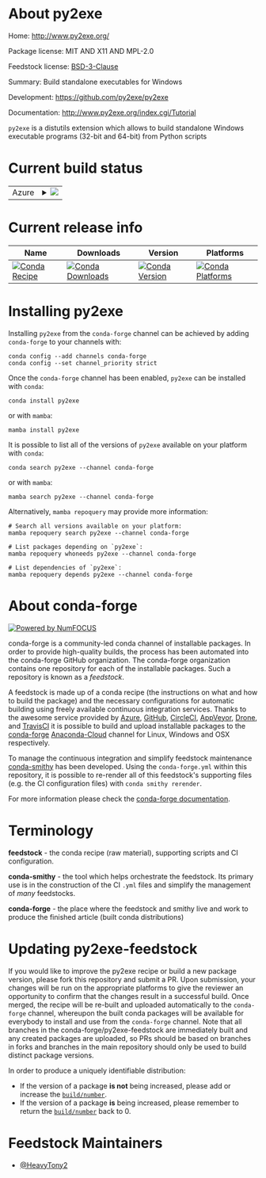 About py2exe
============

Home: http://www.py2exe.org/

Package license: MIT AND X11 AND MPL-2.0

Feedstock license: [BSD-3-Clause](https://github.com/conda-forge/py2exe-feedstock/blob/main/LICENSE.txt)

Summary: Build standalone executables for Windows

Development: https://github.com/py2exe/py2exe

Documentation: http://www.py2exe.org/index.cgi/Tutorial

`py2exe` is a distutils extension which allows to build standalone Windows executable programs (32-bit and 64-bit) from Python scripts


Current build status
====================


<table>
    
  <tr>
    <td>Azure</td>
    <td>
      <details>
        <summary>
          <a href="https://dev.azure.com/conda-forge/feedstock-builds/_build/latest?definitionId=15145&branchName=main">
            <img src="https://dev.azure.com/conda-forge/feedstock-builds/_apis/build/status/py2exe-feedstock?branchName=main">
          </a>
        </summary>
        <table>
          <thead><tr><th>Variant</th><th>Status</th></tr></thead>
          <tbody><tr>
              <td>win_64_python3.10.____cpythonpython_implcpython</td>
              <td>
                <a href="https://dev.azure.com/conda-forge/feedstock-builds/_build/latest?definitionId=15145&branchName=main">
                  <img src="https://dev.azure.com/conda-forge/feedstock-builds/_apis/build/status/py2exe-feedstock?branchName=main&jobName=win&configuration=win_64_python3.10.____cpythonpython_implcpython" alt="variant">
                </a>
              </td>
            </tr><tr>
              <td>win_64_python3.11.____cpythonpython_implcpython</td>
              <td>
                <a href="https://dev.azure.com/conda-forge/feedstock-builds/_build/latest?definitionId=15145&branchName=main">
                  <img src="https://dev.azure.com/conda-forge/feedstock-builds/_apis/build/status/py2exe-feedstock?branchName=main&jobName=win&configuration=win_64_python3.11.____cpythonpython_implcpython" alt="variant">
                </a>
              </td>
            </tr><tr>
              <td>win_64_python3.8.____cpythonpython_implcpython</td>
              <td>
                <a href="https://dev.azure.com/conda-forge/feedstock-builds/_build/latest?definitionId=15145&branchName=main">
                  <img src="https://dev.azure.com/conda-forge/feedstock-builds/_apis/build/status/py2exe-feedstock?branchName=main&jobName=win&configuration=win_64_python3.8.____cpythonpython_implcpython" alt="variant">
                </a>
              </td>
            </tr><tr>
              <td>win_64_python3.9.____cpythonpython_implcpython</td>
              <td>
                <a href="https://dev.azure.com/conda-forge/feedstock-builds/_build/latest?definitionId=15145&branchName=main">
                  <img src="https://dev.azure.com/conda-forge/feedstock-builds/_apis/build/status/py2exe-feedstock?branchName=main&jobName=win&configuration=win_64_python3.9.____cpythonpython_implcpython" alt="variant">
                </a>
              </td>
            </tr>
          </tbody>
        </table>
      </details>
    </td>
  </tr>
</table>

Current release info
====================

| Name | Downloads | Version | Platforms |
| --- | --- | --- | --- |
| [![Conda Recipe](https://img.shields.io/badge/recipe-py2exe-green.svg)](https://anaconda.org/conda-forge/py2exe) | [![Conda Downloads](https://img.shields.io/conda/dn/conda-forge/py2exe.svg)](https://anaconda.org/conda-forge/py2exe) | [![Conda Version](https://img.shields.io/conda/vn/conda-forge/py2exe.svg)](https://anaconda.org/conda-forge/py2exe) | [![Conda Platforms](https://img.shields.io/conda/pn/conda-forge/py2exe.svg)](https://anaconda.org/conda-forge/py2exe) |

Installing py2exe
=================

Installing `py2exe` from the `conda-forge` channel can be achieved by adding `conda-forge` to your channels with:

```
conda config --add channels conda-forge
conda config --set channel_priority strict
```

Once the `conda-forge` channel has been enabled, `py2exe` can be installed with `conda`:

```
conda install py2exe
```

or with `mamba`:

```
mamba install py2exe
```

It is possible to list all of the versions of `py2exe` available on your platform with `conda`:

```
conda search py2exe --channel conda-forge
```

or with `mamba`:

```
mamba search py2exe --channel conda-forge
```

Alternatively, `mamba repoquery` may provide more information:

```
# Search all versions available on your platform:
mamba repoquery search py2exe --channel conda-forge

# List packages depending on `py2exe`:
mamba repoquery whoneeds py2exe --channel conda-forge

# List dependencies of `py2exe`:
mamba repoquery depends py2exe --channel conda-forge
```


About conda-forge
=================

[![Powered by
NumFOCUS](https://img.shields.io/badge/powered%20by-NumFOCUS-orange.svg?style=flat&colorA=E1523D&colorB=007D8A)](https://numfocus.org)

conda-forge is a community-led conda channel of installable packages.
In order to provide high-quality builds, the process has been automated into the
conda-forge GitHub organization. The conda-forge organization contains one repository
for each of the installable packages. Such a repository is known as a *feedstock*.

A feedstock is made up of a conda recipe (the instructions on what and how to build
the package) and the necessary configurations for automatic building using freely
available continuous integration services. Thanks to the awesome service provided by
[Azure](https://azure.microsoft.com/en-us/services/devops/), [GitHub](https://github.com/),
[CircleCI](https://circleci.com/), [AppVeyor](https://www.appveyor.com/),
[Drone](https://cloud.drone.io/welcome), and [TravisCI](https://travis-ci.com/)
it is possible to build and upload installable packages to the
[conda-forge](https://anaconda.org/conda-forge) [Anaconda-Cloud](https://anaconda.org/)
channel for Linux, Windows and OSX respectively.

To manage the continuous integration and simplify feedstock maintenance
[conda-smithy](https://github.com/conda-forge/conda-smithy) has been developed.
Using the ``conda-forge.yml`` within this repository, it is possible to re-render all of
this feedstock's supporting files (e.g. the CI configuration files) with ``conda smithy rerender``.

For more information please check the [conda-forge documentation](https://conda-forge.org/docs/).

Terminology
===========

**feedstock** - the conda recipe (raw material), supporting scripts and CI configuration.

**conda-smithy** - the tool which helps orchestrate the feedstock.
                   Its primary use is in the construction of the CI ``.yml`` files
                   and simplify the management of *many* feedstocks.

**conda-forge** - the place where the feedstock and smithy live and work to
                  produce the finished article (built conda distributions)


Updating py2exe-feedstock
=========================

If you would like to improve the py2exe recipe or build a new
package version, please fork this repository and submit a PR. Upon submission,
your changes will be run on the appropriate platforms to give the reviewer an
opportunity to confirm that the changes result in a successful build. Once
merged, the recipe will be re-built and uploaded automatically to the
`conda-forge` channel, whereupon the built conda packages will be available for
everybody to install and use from the `conda-forge` channel.
Note that all branches in the conda-forge/py2exe-feedstock are
immediately built and any created packages are uploaded, so PRs should be based
on branches in forks and branches in the main repository should only be used to
build distinct package versions.

In order to produce a uniquely identifiable distribution:
 * If the version of a package **is not** being increased, please add or increase
   the [``build/number``](https://docs.conda.io/projects/conda-build/en/latest/resources/define-metadata.html#build-number-and-string).
 * If the version of a package **is** being increased, please remember to return
   the [``build/number``](https://docs.conda.io/projects/conda-build/en/latest/resources/define-metadata.html#build-number-and-string)
   back to 0.

Feedstock Maintainers
=====================

* [@HeavyTony2](https://github.com/HeavyTony2/)

